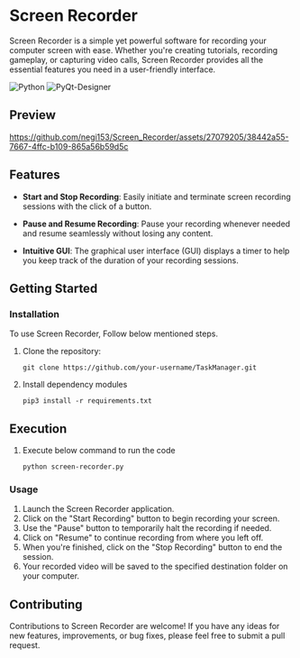 # Screen Recorder
Screen Recorder is a simple yet powerful software for recording your computer screen with ease. Whether you're creating tutorials, recording gameplay, or capturing video calls, Screen Recorder provides all the essential features you need in a user-friendly interface.

![Python](https://img.shields.io/badge/Language-Python3.9-green)
![PyQt-Designer](https://img.shields.io/badge/UI-PyQt_Designer-orange)

## Preview

https://github.com/negi153/Screen_Recorder/assets/27079205/38442a55-7667-4ffc-b109-865a56b59d5c

## Features

- **Start and Stop Recording**: Easily initiate and terminate screen recording sessions with the click of a button.
  
- **Pause and Resume Recording**: Pause your recording whenever needed and resume seamlessly without losing any content.

- **Intuitive GUI**: The graphical user interface (GUI) displays a timer to help you keep track of the duration of your recording sessions.

## Getting Started

### Installation

To use Screen Recorder, Follow below mentioned steps.
1. Clone the repository:
   
   `git clone https://github.com/your-username/TaskManager.git`

2. Install dependency modules

    `pip3 install -r requirements.txt`

## Execution
1. Execute below command to run the code

     `python screen-recorder.py`

### Usage

1. Launch the Screen Recorder application.
2. Click on the "Start Recording" button to begin recording your screen.
3. Use the "Pause" button to temporarily halt the recording if needed.
4. Click on "Resume" to continue recording from where you left off.
5. When you're finished, click on the "Stop Recording" button to end the session.
6. Your recorded video will be saved to the specified destination folder on your computer.

## Contributing

Contributions to Screen Recorder are welcome! If you have any ideas for new features, improvements, or bug fixes, please feel free to submit a pull request.

